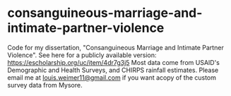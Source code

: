 # consanguineous-marriage-and-intimate-partner-violence
Code for my dissertation, "Consanguineous Marriage and Intimate Partner Violence". See here for a publicly available version: https://escholarship.org/uc/item/4dr7g3j5
Most data come from USAID's Demographic and Health Surveys, and CHIRPS rainfall estimates. Please email me at louis.weimer11@gmail.com if you want  acopy of the custom
survey data from Mysore.
